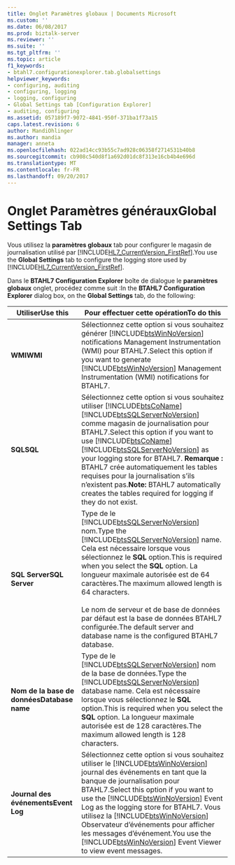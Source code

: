 ```yaml
---
title: Onglet Paramètres globaux | Documents Microsoft
ms.custom: ''
ms.date: 06/08/2017
ms.prod: biztalk-server
ms.reviewer: ''
ms.suite: ''
ms.tgt_pltfrm: ''
ms.topic: article
f1_keywords:
- btahl7.configurationexplorer.tab.globalsettings
helpviewer_keywords:
- configuring, auditing
- configuring, logging
- logging, configuring
- Global Settings tab [Configuration Explorer]
- auditing, configuring
ms.assetid: 057189f7-9072-4841-950f-371ba1f73a15
caps.latest.revision: 6
author: MandiOhlinger
ms.author: mandia
manager: anneta
ms.openlocfilehash: 022ad14cc93b55c7ad928c06358f2714531b40b8
ms.sourcegitcommit: cb908c540d8f1a692d01dc8f313e16cb4b4e696d
ms.translationtype: MT
ms.contentlocale: fr-FR
ms.lasthandoff: 09/20/2017
---
```

# <a name="global-settings-tab"></a><span data-ttu-id="94e93-102">Onglet Paramètres généraux</span><span class="sxs-lookup"><span data-stu-id="94e93-102">Global Settings Tab</span></span>
<span data-ttu-id="94e93-103">Vous utilisez la **paramètres globaux** tab pour configurer le magasin de journalisation utilisé par [!INCLUDE[HL7_CurrentVersion_FirstRef](../../includes/hl7-currentversion-firstref-md.md)].</span><span class="sxs-lookup"><span data-stu-id="94e93-103">You use the **Global Settings** tab to configure the logging store used by [!INCLUDE[HL7_CurrentVersion_FirstRef](../../includes/hl7-currentversion-firstref-md.md)].</span></span>  
  
 <span data-ttu-id="94e93-104">Dans le **BTAHL7 Configuration Explorer** boîte de dialogue le **paramètres globaux** onglet, procédez comme suit :</span><span class="sxs-lookup"><span data-stu-id="94e93-104">In the **BTAHL7 Configuration Explorer** dialog box, on the **Global Settings** tab, do the following:</span></span>  
  
|<span data-ttu-id="94e93-105">Utiliser</span><span class="sxs-lookup"><span data-stu-id="94e93-105">Use this</span></span>|<span data-ttu-id="94e93-106">Pour effectuer cette opération</span><span class="sxs-lookup"><span data-stu-id="94e93-106">To do this</span></span>|  
|--------------|----------------|  
|<span data-ttu-id="94e93-107">**WMI**</span><span class="sxs-lookup"><span data-stu-id="94e93-107">**WMI**</span></span>|<span data-ttu-id="94e93-108">Sélectionnez cette option si vous souhaitez générer [!INCLUDE[btsWinNoVersion](../../includes/btswinnoversion-md.md)] notifications Management Instrumentation (WMI) pour BTAHL7.</span><span class="sxs-lookup"><span data-stu-id="94e93-108">Select this option if you want to generate [!INCLUDE[btsWinNoVersion](../../includes/btswinnoversion-md.md)] Management Instrumentation (WMI) notifications for BTAHL7.</span></span>|  
|<span data-ttu-id="94e93-109">**SQL**</span><span class="sxs-lookup"><span data-stu-id="94e93-109">**SQL**</span></span>|<span data-ttu-id="94e93-110">Sélectionnez cette option si vous souhaitez utiliser [!INCLUDE[btsCoName](../../includes/btsconame-md.md)] [!INCLUDE[btsSQLServerNoVersion](../../includes/btssqlservernoversion-md.md)] comme magasin de journalisation pour BTAHL7.</span><span class="sxs-lookup"><span data-stu-id="94e93-110">Select this option if you want to use [!INCLUDE[btsCoName](../../includes/btsconame-md.md)][!INCLUDE[btsSQLServerNoVersion](../../includes/btssqlservernoversion-md.md)] as your logging store for BTAHL7.</span></span> <span data-ttu-id="94e93-111">**Remarque :** BTAHL7 crée automatiquement les tables requises pour la journalisation s’ils n’existent pas.</span><span class="sxs-lookup"><span data-stu-id="94e93-111">**Note:**  BTAHL7 automatically creates the tables required for logging if they do not exist.</span></span>|  
|<span data-ttu-id="94e93-112">**SQL Server**</span><span class="sxs-lookup"><span data-stu-id="94e93-112">**SQL Server**</span></span>|<span data-ttu-id="94e93-113">Type de le [!INCLUDE[btsSQLServerNoVersion](../../includes/btssqlservernoversion-md.md)] nom.</span><span class="sxs-lookup"><span data-stu-id="94e93-113">Type the [!INCLUDE[btsSQLServerNoVersion](../../includes/btssqlservernoversion-md.md)] name.</span></span> <span data-ttu-id="94e93-114">Cela est nécessaire lorsque vous sélectionnez le **SQL** option.</span><span class="sxs-lookup"><span data-stu-id="94e93-114">This is required when you select the **SQL** option.</span></span> <span data-ttu-id="94e93-115">La longueur maximale autorisée est de 64 caractères.</span><span class="sxs-lookup"><span data-stu-id="94e93-115">The maximum allowed length is 64 characters.</span></span><br /><br /> <span data-ttu-id="94e93-116">Le nom de serveur et de base de données par défaut est la base de données BTAHL7 configurée.</span><span class="sxs-lookup"><span data-stu-id="94e93-116">The default server and database name is the configured BTAHL7 database.</span></span>|  
|<span data-ttu-id="94e93-117">**Nom de la base de données**</span><span class="sxs-lookup"><span data-stu-id="94e93-117">**Database name**</span></span>|<span data-ttu-id="94e93-118">Type de le [!INCLUDE[btsSQLServerNoVersion](../../includes/btssqlservernoversion-md.md)] nom de la base de données.</span><span class="sxs-lookup"><span data-stu-id="94e93-118">Type the [!INCLUDE[btsSQLServerNoVersion](../../includes/btssqlservernoversion-md.md)] database name.</span></span> <span data-ttu-id="94e93-119">Cela est nécessaire lorsque vous sélectionnez le **SQL** option.</span><span class="sxs-lookup"><span data-stu-id="94e93-119">This is required when you select the **SQL** option.</span></span> <span data-ttu-id="94e93-120">La longueur maximale autorisée est de 128 caractères.</span><span class="sxs-lookup"><span data-stu-id="94e93-120">The maximum allowed length is 128 characters.</span></span>|  
|<span data-ttu-id="94e93-121">**Journal des événements**</span><span class="sxs-lookup"><span data-stu-id="94e93-121">**Event Log**</span></span>|<span data-ttu-id="94e93-122">Sélectionnez cette option si vous souhaitez utiliser le [!INCLUDE[btsWinNoVersion](../../includes/btswinnoversion-md.md)] journal des événements en tant que la banque de journalisation pour BTAHL7.</span><span class="sxs-lookup"><span data-stu-id="94e93-122">Select this option if you want to use the [!INCLUDE[btsWinNoVersion](../../includes/btswinnoversion-md.md)] Event Log as the logging store for BTAHL7.</span></span> <span data-ttu-id="94e93-123">Vous utilisez la [!INCLUDE[btsWinNoVersion](../../includes/btswinnoversion-md.md)] Observateur d’événements pour afficher les messages d’événement.</span><span class="sxs-lookup"><span data-stu-id="94e93-123">You use the [!INCLUDE[btsWinNoVersion](../../includes/btswinnoversion-md.md)] Event Viewer to view event messages.</span></span>|